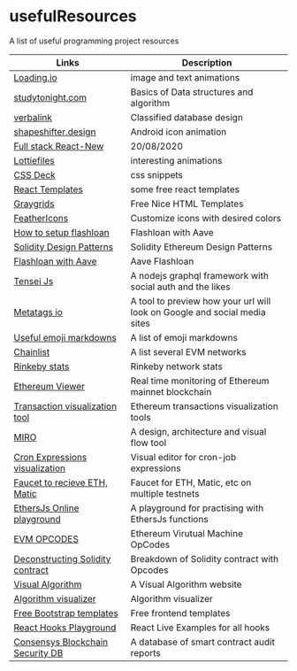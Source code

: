 # usefulResources

A list of useful programming project resources

| Links                                                                                                                                  | Description                                                               |
| -------------------------------------------------------------------------------------------------------------------------------------- | ------------------------------------------------------------------------- |
| [Loading.io](https://loading.io/)                                                                                                      | image and text animations                                                 |
| [studytonight.com](https://www.studytonight.com/data-structures/)                                                                      | Basics of Data structures and algorithm                                   |
| [verbalink](https://www.vertabelo.com/blog/designing-an-online-classifieds-data-model/)                                                | Classified database design                                                |
| [shapeshifter.design](https://shapeshifter.design/)                                                                                    | Android icon animation                                                    |
| [Full stack React-New](https://www.youtube.com/watch?v=I6ypD7qv3Z8&feature=youtu.be)                                                   | 20/08/2020                                                                |
| [Lottiefiles](https://lottiefiles.com/)                                                                                                | interesting animations                                                    |
| [CSS Deck](https://cssdeck.com/picks/2)                                                                                                | css snippets                                                              |
| [React Templates](https://cssdeck.com/picks/https://dev.to/davidepacilio/35-free-react-templates-and-themes-32ci)                      | some free react templates                                                 |
| [Graygrids](https://graygrids.com/)                                                                                                    | Free Nice HTML Templates                                                  |
| [FeatherIcons](https://feathericons.com/)                                                                                              | Customize icons with desired colors                                       |
| [How to setup flashloan](https://medium.com/coinmonks/how-to-create-flash-loans-with-aave-part-2-ee3ba2f483f9)                         | Flashloan with Aave                                                       |
| [Solidity Design Patterns](https://github.com/fravoll/solidity-patterns)                                                               | Solidity Ethereum Design Patterns                                         |
| [Flashloan with Aave](https://github.com/austintgriffith/scaffold-eth/tree/flash-loans-intro)                                          | Aave Flashloan                                                            |
| [Tensei Js](https://tenseijs.com/docs/getting-started)                                                                                 | A nodejs graphql framework with social auth and the likes                 |
| [Metatags io](https://metatags.io/)                                                                                                    | A tool to preview how your url will look on Google and social media sites |
| [Useful emoji markdowns](https://www.webfx.com/tools/emoji-cheat-sheet/)                                                               | A list of emoji markdowns                                                 |
| [Chainlist](https://chainlist.org/)                                                                                                    | A list several EVM networks                                               |
| [Rinkeby stats](https://www.rinkeby.io/#stats)                                                                                         | Rinkeby network stats                                                     |
| [Ethereum Viewer](http://ethviewer.live/)                                                                                              | Real time monitoring of Ethereum mainnet blockchain                       |
| [Transaction visualization tool](https://txstreet.com/)                                                                                | Ethereum transactions visualization tools                                 |
| [MIRO](https://miro.com/)                                                                                                              | A design, architecture and visual flow tool                               |
| [Cron Expressions visualization](https://crontab.guru/)                                                                                | Visual editor for cron-job expressions                                    |
| [Faucet to recieve ETH, Matic](https://faucet.paradigm.xyz/)                                                                           | Faucet for ETH, Matic, etc on multiple testnets                           |
| [EthersJs Online playground](https://playground.ethers.org/)                                                                           | A playground for practising with EthersJs functions                       |
| [EVM OPCODES](https://ethervm.io/)                                                                                                     | Ethereum Virutual Machine OpCodes                                         |
| [Deconstructing Solidity contract](https://blog.openzeppelin.com/deconstructing-a-solidity-contract-part-i-introduction-832efd2d7737/) | Breakdown of Solidity contract with Opcodes                               |
| [Visual Algorithm](https://visualgo.net/en)                                                                                            | A Visual Algorithm website                                                |
| [Algorithm visualizer](https://algorithm-visualizer.org/)                                                                              | Algorithm visualizer                                                      |
| [Free Bootstrap templates](https://bootstrapmade.com/)                                                                                 | Free frontend templates                                                   |
| [React Hooks Playground](https://react-hooks-cheatsheet.surge.sh/)                                                                     | React Live Examples for all hooks                                         |
| [Consensys Blockchain Security DB](https://consensys.github.io/blockchainSecurityDB/)                                                  | A database of smart contract audit reports                                |
